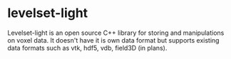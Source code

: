 levelset-light
==============

Levelset-light is an open source C++ library for storing and manipulations on voxel data. It doesn't have it is own data format but supports existing data formats such as vtk, hdf5, vdb, field3D (in plans).